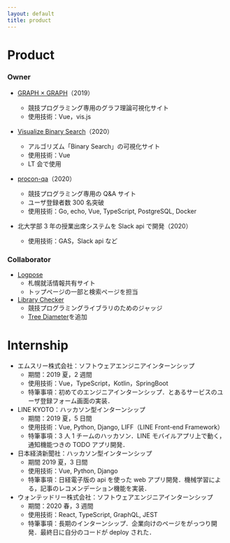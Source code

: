 ```yaml
---
layout: default
title: product
---
```


# Product
### Owner
- [GRAPH × GRAPH](https://hello-world-494ec.firebaseapp.com/)（2019）
    - 競技プログラミング専用のグラフ理論可視化サイト
    - 使用技術：Vue，vis.js
- [Visualize Binary Search](https://visualize-binary-search.firebaseapp.com/#/search-age)（2020）
    - アルゴリズム「Binary Search」の可視化サイト
    - 使用技術：Vue
    - LT 会で使用
- [procon-qa](https://procon-qa.herokuapp.com/#/)（2020）
    - 競技プログラミング専用の Q&A サイト
    - ユーザ登録者数 300 名突破
    - 使用技術：Go, echo, Vue, TypeScript, PostgreSQL, Docker

- 北大学部 3 年の授業出席システムを Slack api で開発（2020）
    - 使用技術：GAS，Slack api など

### Collaborator
- [Logpose](https://logpose-13labo.firebaseapp.com/)
    - 札幌就活情報共有サイト
    - トップページの一部と検索ページを担当
- [Library Checker](https://judge.yosupo.jp/)
    - 競技プログラミングライブラリのためのジャッジ
    - [Tree Diameter](https://judge.yosupo.jp/problem/tree_diameter)を追加

# Internship
- エムスリー株式会社：ソフトウェアエンジニアインターンシップ
    - 期間：2019 夏，2 週間
    - 使用技術：Vue，TypeScript，Kotlin，SpringBoot
    - 特筆事項：初めてのエンジニアインターンシップ．とあるサービスのユーザ登録フォーム画面の実装．
- LINE KYOTO：ハッカソン型インターンシップ
    - 期間：2019 夏，5 日間
    - 使用技術：Vue, Python, Django, LIFF（LINE Front-end Framework）
    - 特筆事項：3 人 1 チームのハッカソン．LINE モバイルアプリ上で動く，通知機能つきの TODO アプリ開発．
- 日本経済新聞社：ハッカソン型インターンシップ
    - 期間 2019 夏，3 日間
    - 使用技術：Vue, Python, Django
    - 特筆事項：日経電子版の api を使った web アプリ開発．機械学習による，記事のレコメンデーション機能を実装．
- ウォンテッドリー株式会社：ソフトウェアエンジニアインターンシップ
    - 期間：2020 春，3 週間
    - 使用技術：React, TypeScript, GraphQL, JEST
    - 特筆事項：長期のインターンシップ．企業向けのページをがっつり開発．最終日に自分のコードが deploy された．
